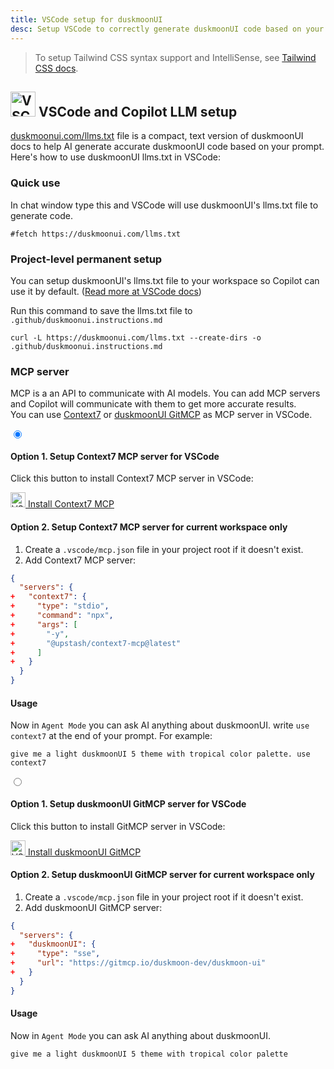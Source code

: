 ```yaml
---
title: VSCode setup for duskmoonUI
desc: Setup VSCode to correctly generate duskmoonUI code based on your prompt.
---
```


<script>
  import Translate from "$components/Translate.svelte"
</script>

> To setup Tailwind CSS syntax support and IntelliSense, see [Tailwind CSS docs](https://tailwindcss.com/docs/editor-setup).

## <img src="https://img.daisyui.com/images/logos/vscode.webp" alt="VSCode" width="40" height="40" class="inline-block me-2 -mt-1 not-prose"> VSCode and Copilot LLM setup

[duskmoonui.com/llms.txt](https://duskmoonui.com/llms.txt) file is a compact, text version of duskmoonUI docs to help AI generate accurate duskmoonUI code based on your prompt.
Here's how to use duskmoonUI llms.txt in VSCode:

### Quick use

In chat window type this and VSCode will use duskmoonUI's llms.txt file to generate code.

```md:prompt
#fetch https://duskmoonui.com/llms.txt
```

### Project-level permanent setup

You can setup duskmoonUI's llms.txt file to your workspace so Copilot can use it by default. ([Read more at VSCode docs](https://code.visualstudio.com/docs/copilot/copilot-customization))

Run this command to save the llms.txt file to `.github/duskmoonui.instructions.md`

```sh:Terminal
curl -L https://duskmoonui.com/llms.txt --create-dirs -o .github/duskmoonui.instructions.md
```

### MCP server

MCP is a an API to communicate with AI models. You can add MCP servers and Copilot will communicate with them to get more accurate results.  
You can use [Context7](https://context7.com/) or [duskmoonUI GitMCP](https://gitmcp.io/duskmoon-dev/duskmoon-ui) as MCP server in VSCode.

<div class="tabs tabs-lift max-sm:tabs-sm">
  <input type="radio" name="mcp_options" class="tab" aria-label="Context7" checked />
  <div class="tab-content bg-base-100 border-base-300 px-12 py-3">

#### Option 1. Setup Context7 MCP server for VSCode

Click this button to install Context7 MCP server in VSCode:

<a href="vscode:mcp/install?%7B%22name%22%3A%22context7%22%2C%22command%22%3A%22npx%22%2C%22args%22%3A%5B%22-y%22%2C%22%40upstash%2Fcontext7-mcp%40latest%22%5D%7D" class="btn btn-primary">
  <img src="https://img.daisyui.com/images/logos/vscode.webp" alt="VSCode" width="24" height="24" class="inline-block me-2">
  Install Context7 MCP
</a>

#### Option 2. Setup Context7 MCP server for current workspace only

1.  Create a `.vscode/mcp.json` file in your project root if it doesn't exist.
2.  Add Context7 MCP server:

```diff:.vscode/mcp.json
{
  "servers": {
+   "context7": {
+     "type": "stdio",
+     "command": "npx",
+     "args": [
+       "-y",
+       "@upstash/context7-mcp@latest"
+     ]
+   }
  }
}
```

#### Usage

Now in `Agent Mode` you can ask AI anything about duskmoonUI. write `use context7` at the end of your prompt.
 For example:

```md:prompt
give me a light duskmoonUI 5 theme with tropical color palette. use context7
```

  </div>

  <input type="radio" name="mcp_options" class="tab" aria-label="GitMCP" />
  <div class="tab-content bg-base-100 border-base-300 px-12 py-3">

#### Option 1. Setup duskmoonUI GitMCP server for VSCode

Click this button to install GitMCP server in VSCode:

<a href="vscode:mcp/install?%7B%22name%22%3A%22duskmoonUI%22%2C%22type%22%3A%22sse%22%2C%22url%22%3A%22https%3A%2F%2Fgitmcp.io%2Fsaadeghi%2Fduskmoonui%22%7D" class="btn btn-primary">
  <img src="https://img.daisyui.com/images/logos/vscode.webp" alt="VSCode" width="24" height="24" class="inline-block me-2">
  Install duskmoonUI GitMCP
</a>

#### Option 2. Setup duskmoonUI GitMCP server for current workspace only

1.  Create a `.vscode/mcp.json` file in your project root if it doesn't exist.
2.  Add duskmoonUI GitMCP server:

```diff:.vscode/mcp.json
{
  "servers": {
+   "duskmoonUI": {
+     "type": "sse",
+     "url": "https://gitmcp.io/duskmoon-dev/duskmoon-ui"
+   }
  }
}
```

#### Usage

Now in `Agent Mode` you can ask AI anything about duskmoonUI.

```md:prompt
give me a light duskmoonUI 5 theme with tropical color palette
```

</div>
</div>

